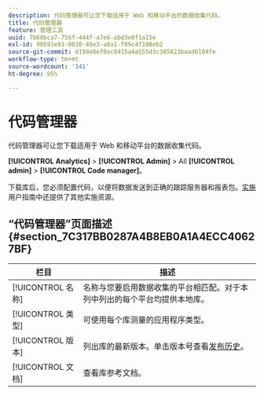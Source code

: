 ```yaml
---
description: 代码管理器可让您下载适用于 Web 和移动平台的数据收集代码。
title: 代码管理器
feature: 管理工具
uuid: 7b60bca7-756f-444f-a7e6-abd3e0f1a15e
exl-id: 90591e91-0830-46e3-a8a1-f09c4f108eb2
source-git-commit: d198e8ef0ec8415a4a555d3c385823baad6104fe
workflow-type: tm+mt
source-wordcount: '141'
ht-degree: 95%

---
```


# 代码管理器

代码管理器可让您下载适用于 Web 和移动平台的数据收集代码。

**[!UICONTROL Analytics]** > **[!UICONTROL Admin]** > All  **[!UICONTROL admin]** >  **[!UICONTROL Code manager]**。

下载库后，您必须配置代码，以便将数据发送到正确的跟踪服务器和报表包。[实施](/help/implement/home.md)用户指南中还提供了其他实施资源。

## “代码管理器”页面描述 {#section_7C317BB0287A4B8EB0A1A4ECC40627BF}

| 栏目 | 描述 |
|--- |--- |
| [!UICONTROL 名称] | 名称与您要启用数据收集的平台相匹配。对于本列中列出的每个平台均提供本地库。 |
| [!UICONTROL 类型] | 可使用每个库测量的应用程序类型。 |
| [!UICONTROL 版本] | 列出库的最新版本。单击版本号查看[发布历史](https://docs.adobe.com/content/help/zh-Hans/analytics/implementation/appmeasurement-updates.html)。 |
| [!UICONTROL 文档] | 查看库参考文档。 |

